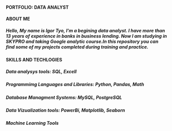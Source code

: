 #### PORTFOLIO: DATA ANALYST
#### ABOUT ME
##### Hello, My name is Igor Tyo, I'm a begining data analyst. I have more than 13 years of experience in banks in business lending. Now I am studying in SKYPRO and taking Google analytic course.In this repository you can find some of my projects completed during training and practice. 
#### SKILLS AND TECHLOGIES
##### Data analysys tools: SQL, Excell
##### Programmimg Languages and Libraries: Python, Pandas, Math 
##### Database Managment Systems: MySQL, PostgreSQL
##### Data Vizualization tools: PowerBi, Matplotlib, Seaborn
##### Machine Learning Tools
